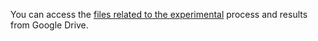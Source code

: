 You can access the [files related to the experimental](https://drive.google.com/file/d/1Oy2jfCPm4Y-z7Av5bHiNePP9wOatBWcd/view?usp=sharing) process and results from Google Drive.
